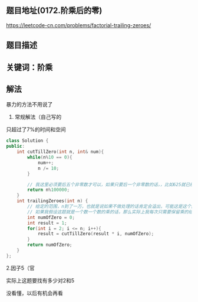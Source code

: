 ## 题目地址(0172.阶乘后的零)

https://leetcode-cn.com/problems/factorial-trailing-zeroes/

## 题目描述

## 关键词：阶乘

## 解法

暴力的方法不用说了


1. 常规解法（自己写的

只超过了7%的时间和空间

```cpp
class Solution {
public:
    int cutTillZero(int n, int& num){
        while(n%10 == 0){
            num++;
            n /= 10;
        }

        // 我这里必须要后五个非零数才可以，如果只要后一个非零数的话，，比如625就已经不行了
        return n%100000;
    }
    int trailingZeroes(int n) {
        // 给定的范围，n到了一万，也就是说如果不做处理的话肯定会溢出，可能这是这个问题的主要的坑
        // 如果我假设这题就是一个数一个数的乘的话，那么实际上我每次只需要保留乘的结果的末位的后五个非零数
        int numOfZero = 0;
        int result = 1;
        for(int i = 2; i <= n; i++){
            result = cutTillZero(result * i, numOfZero);
        }
        return numOfZero;
    }
};
```

2.因子5（官

实际上这题要找有多少对2和5

没看懂，以后有机会再看